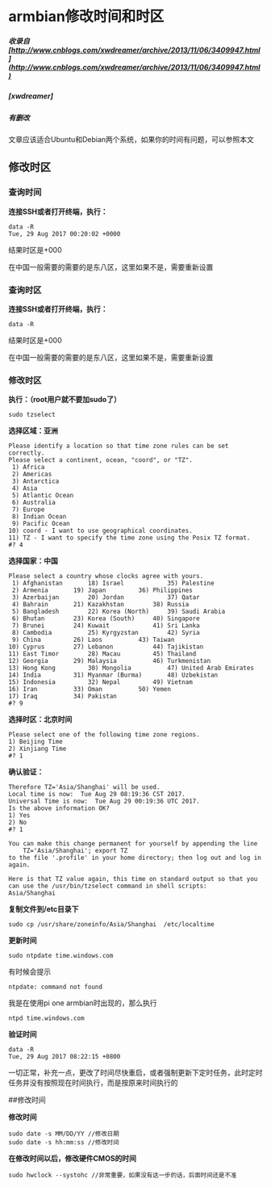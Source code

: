 # armbian修改时间和时区

##### 收录自 [http://www.cnblogs.com/xwdreamer/archive/2013/11/06/3409947.html](http://www.cnblogs.com/xwdreamer/archive/2013/11/06/3409947.html)

##### [xwdreamer]

##### 有删改

文章应该适合Ubuntu和Debian两个系统，如果你的时间有问题，可以参照本文

## 修改时区

### 查询时间

**连接SSH或者打开终端，执行：**
```
data -R
Tue, 29 Aug 2017 00:20:02 +0000
```
结果时区是+000

在中国一般需要的需要的是东八区，这里如果不是，需要重新设置

### 查询时区

**连接SSH或者打开终端，执行：**
```
data -R
```
结果时区是+000

在中国一般需要的需要的是东八区，这里如果不是，需要重新设置

### 修改时区

**执行：（root用户就不要加sudo了）**
```
sudo tzselect
```
**选择区域：亚洲**
```
Please identify a location so that time zone rules can be set correctly.
Please select a continent, ocean, "coord", or "TZ".
 1) Africa
 2) Americas
 3) Antarctica
 4) Asia
 5) Atlantic Ocean
 6) Australia
 7) Europe
 8) Indian Ocean
 9) Pacific Ocean
10) coord - I want to use geographical coordinates.
11) TZ - I want to specify the time zone using the Posix TZ format.
#? 4
```
**选择国家：中国**
```
Please select a country whose clocks agree with yours.
 1) Afghanistan		  18) Israel		    35) Palestine
 2) Armenia		  19) Japan		    36) Philippines
 3) Azerbaijan		  20) Jordan		    37) Qatar
 4) Bahrain		  21) Kazakhstan	    38) Russia
 5) Bangladesh		  22) Korea (North)	    39) Saudi Arabia
 6) Bhutan		  23) Korea (South)	    40) Singapore
 7) Brunei		  24) Kuwait		    41) Sri Lanka
 8) Cambodia		  25) Kyrgyzstan	    42) Syria
 9) China		  26) Laos		    43) Taiwan
10) Cyprus		  27) Lebanon		    44) Tajikistan
11) East Timor		  28) Macau		    45) Thailand
12) Georgia		  29) Malaysia		    46) Turkmenistan
13) Hong Kong		  30) Mongolia		    47) United Arab Emirates
14) India		  31) Myanmar (Burma)	    48) Uzbekistan
15) Indonesia		  32) Nepal		    49) Vietnam
16) Iran		  33) Oman		    50) Yemen
17) Iraq		  34) Pakistan
#? 9
```
**选择时区：北京时间**
```
Please select one of the following time zone regions.
1) Beijing Time
2) Xinjiang Time
#? 1
```
**确认验证：**
```
Therefore TZ='Asia/Shanghai' will be used.
Local time is now:	Tue Aug 29 08:19:36 CST 2017.
Universal Time is now:	Tue Aug 29 00:19:36 UTC 2017.
Is the above information OK?
1) Yes
2) No
#? 1

You can make this change permanent for yourself by appending the line
	TZ='Asia/Shanghai'; export TZ
to the file '.profile' in your home directory; then log out and log in again.

Here is that TZ value again, this time on standard output so that you
can use the /usr/bin/tzselect command in shell scripts:
Asia/Shanghai
```
**复制文件到/etc目录下**
```
sudo cp /usr/share/zoneinfo/Asia/Shanghai  /etc/localtime
```
**更新时间**
```
sudo ntpdate time.windows.com
```
有时候会提示
```
ntpdate: command not found
```
我是在使用pi one armbian时出现的，那么执行
```
ntpd time.windows.com
```
**验证时间**
```
data -R
Tue, 29 Aug 2017 08:22:15 +0800
```
一切正常，补充一点，更改了时间尽快重启，或者强制更新下定时任务，此时定时任务并没有按照现在时间执行，而是按原来时间执行的

##修改时间

**修改时间**
```
sudo date -s MM/DD/YY //修改日期
sudo date -s hh:mm:ss //修改时间
```
**在修改时间以后，修改硬件CMOS的时间**
```
sudo hwclock --systohc //非常重要，如果没有这一步的话，后面时间还是不准
```